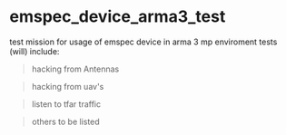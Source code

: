 # emspec_device_arma3_test
test mission for usage of emspec device in arma 3 mp enviroment
tests (will) include:
  >hacking from Antennas
  
  >hacking from uav's
  
  >listen to tfar traffic
  
  >others to be listed
